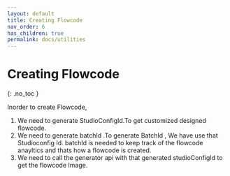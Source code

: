 ```yaml
---
layout: default
title: Creating Flowcode
nav_order: 6
has_children: true
permalink: docs/utilities
---
```


# Creating Flowcode
{: .no_toc }

Inorder to create Flowcode,
 1. We need to generate StudioConfigId.To get customized designed flowcode.
 2. We need to generate batchId .To generate BatchId , We have use that Studioconfig Id. batchId is needed to keep track of the flowcode anayltics and thats how a flowcode is created. 
 3. We need to call the generator api with that generated studioConfigId to get the flowcode Image.



